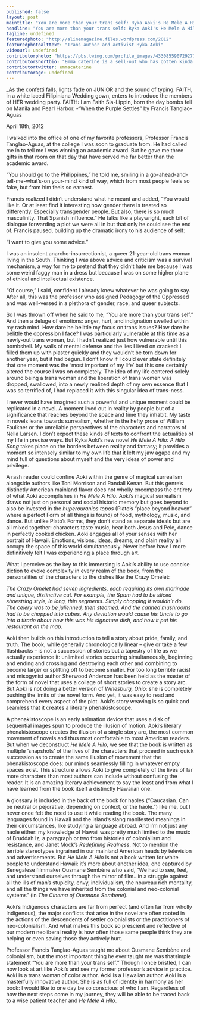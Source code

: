```yaml
---
published: false
layout: post
maintitle: "You are more than your trans self: Ryka Aoki's He Mele A Hilo - {Young}ist"
headline: "You are more than your trans self: Ryka Aoki's He Mele A Hilo"
tagline: undefined
featuredphoto: "http://alinemagazine.files.wordpress.com/2012"
featuredphotoalttext: "Trans author and activist Ryka Aoki" 
videourl: undefined
contributorphoto: "https://pbs.twimg.com/profile_images/433085590729277441/fIyODboS.jpeg"
contributorshortbio: "Emma Caterine is a sell-out who has gotten kinda desperate for affirmation from younger trans women that she’s still cool (she’s not). Though she spends most of her time community organizing with Red Umbrella Project and writing non-fiction about police brutality and prison abolitionism, she also pens the occasional sci-fi story, memoir piece, or not-so-subtle mockery of Buzzfeed style articles (see Maximum RocknRoll #368)."
contributortwitter: emmacaterine 
contributorage: undefined
---
```


_As the confetti falls, lights fade on JUNIOR and the sound of typing. FAITH, in a white laced Filipiniana Wedding gown, enters to introduce the members of HER wedding party. 
FAITH: I am Faith Sia-Lippin, born the day bombs fell on Manila and Pearl Harbor.
-“When the Purple Settles” by Francis Tanglao-Aguas

April 18th, 2012

I walked into the office of one of my favorite professors, Professor Francis Tanglao-Aguas, at the college I was soon to graduate from. He had called me in to tell me I was winning an academic award. But he gave me three gifts in that room on that day that have served me far better than the academic award. 

“You should go to the Philippines,” he told me, smiling in a go-ahead-and-tell-me-what’s-on your-mind kind of way, which from most people feels so fake, but from him feels so earnest. 

Francis realized I didn’t understand what he meant and added, “You would like it. Or at least find it interesting how gender there is treated so differently. Especially transgender people. But also, there is so much masculinity. That Spanish influence.” He talks like a playwright, each bit of dialogue forwarding a plot we were all in but that only he could see the end of. Francis paused, building up the dramatic irony to his audience of self: 

“I want to give you some advice.”

I was an insolent anarcho-insurrectionist, a queer 21-year-old trans woman living in the South. Thinking I was above advice and criticism was a survival mechanism, a way for me to pretend that they didn’t hate me because I was some weird faggy man in a dress but because I was on some higher plane of ethical and intellectual existence. 

“Of course,” I said, confident I already knew whatever he was going to say. After all, this was the professor who assigned Pedagogy of the Oppressed and was well-versed in a plethora of gender, race, and queer subjects.

So I was thrown off when he said to me, “You are more than your trans self.” And then a deluge of emotions: anger, hurt, and indignation swelled within my rash mind. How dare he belittle my focus on trans issues? How dare he belittle the oppression I face? I was particularly vulnerable at this time as a newly-out trans woman, but I hadn’t realized just how vulnerable until this bombshell. My walls of mental defense and the lies I lived on cracked: I filled them up with plaster quickly and they wouldn’t be torn down for another year, but it had begun. I don’t know if I could ever state definitely that one moment was the ‘most important of my life’ but this one certainly altered the course I was on completely. The idea of my life centered solely around being a trans woman and the liberation of trans women was dropped, swallowed, into a newly realized depth of my own essence that I was so terrified of, I had replaced it with this singular idea of trans-ness.

I never would have imagined such a powerful and unique moment could be replicated in a novel. A moment lived out in reality by people but of a significance that reaches beyond the space and time they inhabit. My taste in novels leans towards surrealism, whether in the hefty prose of William Faulkner or the unreliable perspectives of the characters and narrators of Nella Larsen. I don’t expect these kinds of texts to confront the actualities of my life in precise ways. But Ryka Aoki’s new novel _He Mele A Hilo: A Hilo Song_ takes place on the borders between reality and fantasy; it provides a moment so intensely similar to my own life that it left my jaw agape and my mind full of questions about myself and the very ideas of power and privilege.

A rash reader could confine Aoki within the genre of magical surrealism alongside authors like Toni Morrison and Randall Kenan. But this genre’s distinctly American mainland flavor does not wholly encompass the entirety of what Aoki accomplishes in _He Mele A Hilo_. Aoki’s magical surrealism draws not just on personal and social historic memory but goes beyond to also be invested in the _huperouranios topos_ (Plato’s “place beyond heaven” where a perfect Form of all things is found) of food, mythology, music, and dance. But unlike Plato’s Forms, they don’t stand as separate ideals but are all mixed together: characters taste music, hear both Jesus and Pele, dance in perfectly cooked chicken. Aoki engages all of your senses with her portrait of Hawaii. Emotions, visions, ideas, dreams, and plain reality all occupy the space of this world simultaneously. Never before have I more definitively felt I was experiencing a place through art.

What I perceive as the key to this immersing is Aoki’s ability to use concise diction to evoke complexity in every realm of the book, from the personalities of the characters to the dishes like the Crazy Omelet:

_The Crazy Omelet had seven ingredients, each requiring its own marinade and unique, distinctive cut. For example, the Spam had to be sliced shoestring style, in long, thin segments. Simply chopping it wouldn’t do. The celery was to be julienned, then steamed. And the canned mushrooms had to be chopped into cubes. Any deviation would cause his Uncle to go into a tirade about how this was his signature dish, and how it put his restaurant on the map._

Aoki then builds on this introduction to tell a story about pride, family, and truth. The book, while generally chronologically linear – give or take a few flashbacks – is not a succession of stories but a tapestry of life as we actually experience it: unlimited stories occurring simultaneously, beginning and ending and crossing and destroying each other and combining to become larger or splitting off to become smaller. For too long terrible racist and misogynist author Sherwood Anderson has been held as the master of the form of novel that uses a collage of short stories to create a story arc. But Aoki is not doing a better version of _Winesburg, Ohio_: she is completely pushing the limits of the novel form. And yet, it was easy to read and comprehend every aspect of the plot. Aoki’s story weaving is so quick and seamless that it creates a literary phenakistoscope.

A phenakistoscope is an early animation device that uses a disk of sequential images spun to produce the illusion of motion. Aoki’s literary phenakistoscope creates the illusion of a single story arc, the most common movement of novels and thus most comfortable to most American readers. But when we deconstruct _He Mele A Hilo_, we see that the book is written as multiple ‘snapshots’ of the lives of the characters that proceed in such quick succession as to create the same illusion of movement that the phenakistoscope does: our minds seamlessly filling in whatever empty spaces exist. This structure allows Aoki to give completely of the lives of far more characters than most authors can include without confusing the reader. It is an amazing literary achievement to say the least and from what I have learned from the book itself a distinctly Hawaiian one.

A glossary is included in the back of the book for haoles (“Caucasian. Can be neutral or pejorative, depending on context, or the haole.”) like me, but I never once felt the need to use it while reading the book. The many languages found in Hawaii and the island’s slang manifested meanings in their circumstances, like studying a language abroad. And I’m not just any haole either: my knowledge of Hawaii was pretty much limited to the music of Bruddah Iz, a paragraph or two from histories of colonialism and resistance, and Janet Mock’s _Redefining Realness_. Not to mention the terrible stereotypes ingrained in our mainland American heads by television and advertisements. But _He Mele A Hilo_ is not a book written for white people to understand Hawaii: it’s more about another idea, one captured by Senegalese filmmaker Ousmane Sembène who said, “We had to see, feel, and understand ourselves through the mirror of film…in a struggle against all the ills of man’s stupidity, envy, individualism, the nouveau rich mentality, and all the things we have inherited from the colonial and neo-colonial systems” (in _The Cinema of Ousmane Sembene_). 

Aoki’s Indigenous characters are far from perfect (and often far from wholly Indigenous), the major conflicts that arise in the novel are often rooted in the actions of the descendents of settler colonialists or the practitioners of neo-colonialism. And what makes this book so prescient and reflective of our modern neoliberal reality is how often those same people think they are helping or even saving those they actively hurt.

Professor Francis Tanglao-Aguas taught me about Ousmane Sembène and colonialism, but the most important thing he ever taught me was thatsimple statement “You are more than your trans self.” Though I once bristled, I can now look at art like Aoki’s and see my former professor’s advice in practice. Aoki is a trans woman of color author. Aoki is a Hawaiian author. Aoki is a masterfully innovative author. She is as full of identity in harmony as her book: I would like to one day be so conscious of who I am. Regardless of how the next steps come in my journey, they will be able to be traced back to a wise patient teacher and _He Mele A Hilo_.
